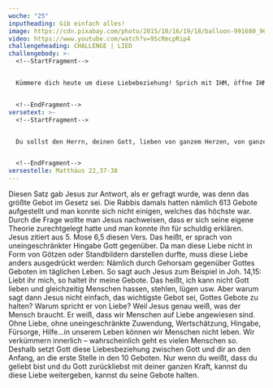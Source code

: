 ```yaml
---
woche: "25"
inputheading: Gib einfach alles!
image: https://cdn.pixabay.com/photo/2015/10/16/19/18/balloon-991680_960_720.jpg
video: https://www.youtube.com/watch?v=9ScRmcpRip4
challengeheading: CHALLENGE | LIED
challengebody: >-
  <!--StartFragment-->


  Kümmere dich heute um diese Liebebeziehung! Sprich mit IHM, öffne IHM dein Herz, und  gib IHM dein Leben.


  <!--EndFragment-->
versetext: >-
  <!--StartFragment-->


  Du sollst den Herrn, deinen Gott, lieben von ganzem Herzen, von ganzer Seele und von ganzem Gemüt; Dies ist das höchste und größte Gebot.


  <!--EndFragment-->
versestelle: Matthäus 22,37-38
---
```

<!--StartFragment-->

Diesen Satz gab Jesus zur Antwort, als er gefragt wurde, was denn das größte Gebot im Gesetz sei. Die Rabbis damals hatten nämlich 613 Gebote aufgestellt und man konnte sich nicht einigen, welches das höchste war. Durch die Frage wollte man Jesus nachweisen, dass er sich seine eigene Theorie zurechtgelegt hatte und man konnte ihn für schuldig erklären. Jesus zitiert aus 5. Mose 6,5 diesen Vers. Das heißt, er sprach von uneingeschränkter Hingabe Gott gegenüber. Da man diese Liebe nicht in Form von Götzen oder Standbildern darstellen durfte, muss diese Liebe anders ausgedrückt werden: Nämlich durch Gehorsam gegenüber Gottes Geboten im täglichen Leben. So sagt auch Jesus zum Beispiel in Joh. 14,15: Liebt ihr mich, so haltet ihr meine Gebote. Das heißt, ich kann nicht Gott lieben und gleichzeitig Menschen hassen, stehlen, lügen usw. Aber warum sagt dann Jesus nicht einfach, das wichtigste Gebot sei, Gottes Gebote zu halten? Warum spricht er von Liebe? Weil Jesus genau weiß, was der Mensch braucht. Er weiß, dass wir Menschen auf Liebe angewiesen sind. Ohne Liebe, ohne uneingeschränkte Zuwendung, Wertschätzung, Hingabe, Fürsorge, Hilfe…in unserem Leben können wir Menschen nicht leben. Wir verkümmern innerlich – wahrscheinlich geht es vielen Menschen so. Deshalb setzt Gott diese Liebesbeziehung zwischen Gott und dir an den Anfang, an die erste Stelle in den 10 Geboten. Nur wenn du weißt, dass du geliebt bist und du Gott zurückliebst mit deiner ganzen Kraft, kannst du diese Liebe weitergeben, kannst du seine Gebote halten.

<!--EndFragment-->